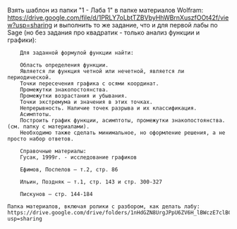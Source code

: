 Взять шаблон из папки "1 - Лаба 1" в папке материалов Wolfram:
	https://drive.google.com/file/d/1PRLY7oLbtTZBVbyHhWBrnXuszfOOt42f/view?usp=sharing
	и выполнить то же задание, что и для первой лабы по Sage (но без задания про квадратик - только анализ функции и графики):
	
		Для заданной формулой функции найти:

		Область определения функции.
		Является ли функция четной или нечетной, является ли периодической.
		Точки пересечения графика с осями координат.
		Промежутки знакопостоянства.
		Промежутки возрастания и убывания.
		Точки экстремума и значения в этих точках.
		Непрерывность. Наличие точек разрыва и их классификация.
		Асимптоты.
		Построить график функции, асимптоты, промежутки знакопостоянства. (см. папку с материалами).
		Необходимо также сделать минимальное, но оформление решения, а не просто набор ответов.

		Справочные материалы:
		Гусак, 1999г. - исследование графиков

		Ефимов, Поспелов — т.2, стр. 86

		Ильин, Поздняк — т.1, стр. 143 и стр. 300-327

		Пискунов — стр. 144-184

	Папка материалов, включая ролики с разбором, как делать лабу:
	https://drive.google.com/drive/folders/1nHdGZN8UrgJPpU6ZV6H_lBWczE7clBCr?usp=sharing
